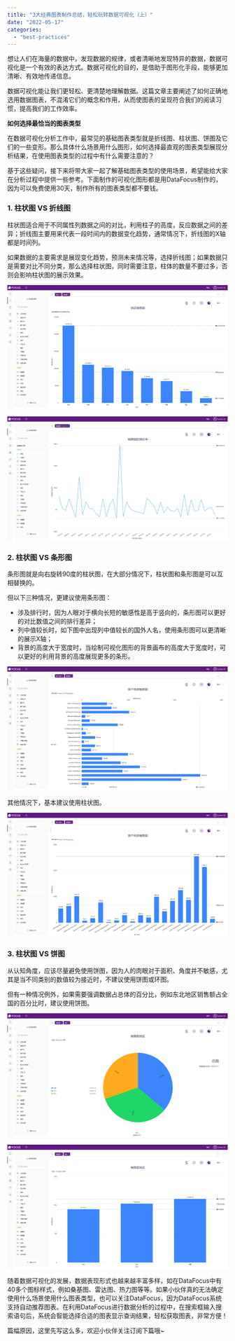 ```yaml
---
title: "3大经典图表制作总结，轻松玩转数据可视化（上）"
date: "2022-05-17"
categories: 
  - "best-practices"
---
```


想让人们在海量的数据中，发现数据的规律，或者清晰地发现特异的数据，数据可视化是一个有效的表达方式。数据可视化的目的，是借助于图形化手段，能够更加清晰、有效地传递信息。

数据可视化能让我们更轻松、更清楚地理解数据。这篇文章主要阐述了如何正确地选用数据图表，不混淆它们的概念和作用，从而使图表的呈现符合我们的阅读习惯，提高我们的工作效率。

**如何选择最恰当的图表类型**

在数据可视化分析工作中，最常见的基础图表类型就是折线图、柱状图、饼图及它们的一些变形。那么具体什么场景用什么图形，如何选择最直观的图表类型展现分析结果，在使用图表类型的过程中有什么需要注意的？

基于这些疑问，接下来将带大家一起了解基础图表类型的使用场景，希望能给大家在分析过程中提供一些参考。下面制作的可视化图形都是用DataFocus制作的，因为可以免费使用30天，制作所有的图表类型都不要钱。

### 1\. 柱状图 VS 折线图

柱状图适合用于不同属性列数据之间的对比，利用柱子的高度，反应数据之间的差异；折线图主要用来代表一段时间内的数据变化趋势，通常情况下，折线图的X轴都是时间列。

如果数据的主要需求是展现变化趋势，预测未来情况等，选择折线图；如果数据只是需要对比不同分类，那么选择柱状图，同时需要注意，柱体的数量不要过多，否则会影响柱状图的展示效果。

![](images/1652798404-word-image.png)

![](images/1652798407-word-image.png)

### 2\. 柱状图 VS 条形图

条形图就是向右旋转90度的柱状图，在大部分情况下，柱状图和条形图是可以互相替换的。

但以下三种情况，更建议使用条形图：

- 涉及排行时，因为人眼对于横向长短的敏感性是高于竖向的，条形图可以更好的对比数值之间的排行差异；
- 列中值较长时，如下图中出现列中值较长的国外人名，使用条形图可以更清晰的展示X轴；
- 背景的高度大于宽度时，当绘制可视化图形的背景画布的高度大于宽度时，可以更好的利用背景的高度展现更多的条形。

![](images/1652798409-word-image.png)

其他情况下，基本建议使用柱状图。

![](images/1652798413-word-image.png)

### 3\. 柱状图 VS 饼图

从认知角度，应该尽量避免使用饼图，因为人的肉眼对于面积、角度并不敏感，尤其是当不同类别的数值较为接近时，不建议使用饼图或环图。

但有一种情况例外，如果需要强调数据占总体的百分比，例如东北地区销售额占全国的百分比时，建议使用饼图。

![](images/1652798417-word-image.png)

![](images/1652798419-word-image.png)

随着数据可视化的发展，数据表现形式也越来越丰富多样，如在DataFocus中有40多个图标样式，例如桑基图、雷达图、热力图等等。如果小伙伴真的无法确定使用什么场景使用什么图表类型，也可以关注DataFocus，因为DataFocus系统支持自动推荐图表。在利用DataFocus进行数据分析的过程中，在搜索框输入搜索语句后，系统会智能选择合适的图表显示查询结果，轻松获取图表，非常方便！

篇幅原因，这里先写这么多，欢迎小伙伴关注订阅下篇哦~

